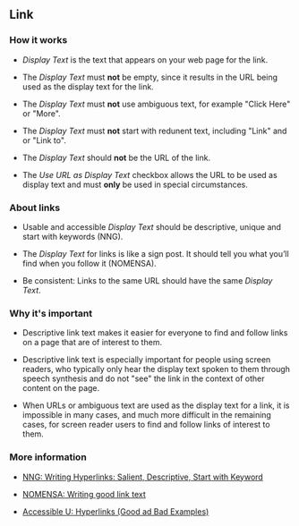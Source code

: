 ## Link

### How it works

* *Display Text* is the text that appears on your web page for the link.

* The *Display Text* must **not** be empty, since it results in the URL being
used as the display text for the link.

* The *Display Text* must **not** use ambiguous text, for example "Click Here"
or "More".

* The *Display Text* must **not** start with redunent text, including "Link" and
or "Link to".

* The *Display Text* should **not** be the URL of the link.

* The *Use URL as Display Text* checkbox allows the URL to be used as display
text and must **only** be used in special circumstances.

### About links

* Usable and accessible *Display Text* should be descriptive, unique and start with
keywords (NNG).

* The *Display Text* for links is like a sign post. It should tell you what
you’ll find when you follow it (NOMENSA).

* Be consistent: Links to the same URL should have the same *Display Text*.

### Why it's important

* Descriptive link text makes it easier for everyone to find and follow links
on a page that are of interest to them.

* Descriptive link text is especially important for people using screen
readers, who typically only hear the display text spoken to them through speech
synthesis and do not "see" the link in the context of other content on the page.

* When URLs or ambiguous text are used as the display text for a link, it is
impossible in many cases, and much more difficult in the remaining cases, for
screen reader users to find and follow links of interest to them.

### More information

* <a href="https://www.nngroup.com/articles/writing-links/" target="_resource">NNG: Writing Hyperlinks: Salient, Descriptive, Start with Keyword</a>

* <a href="https://www.nomensa.com/blog/2011/writing-good-link-text" target="_resource">NOMENSA: Writing good link text</a>

* <a href="http://accessibility.umn.edu/core-skills/hyperlinks" target="_resource">Accessible U: Hyperlinks (Good ad Bad Examples)</a>
